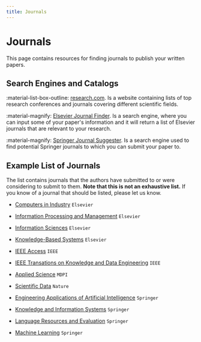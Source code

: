```yaml
---
title: Journals
---
```


# Journals

This page contains resources for finding journals to publish your written papers.

## Search Engines and Catalogs

:material-list-box-outline: [research.com][research]. Is a website containing
lists of top research conferences and journals covering different scientific
fields.

:material-magnify: [Elsevier Journal Finder][elsevier-journal-finder]. Is a
search engine, where you can input some of your paper's information and it will
return a list of Elsevier journals that are relevant to your research.

:material-magnify: [Springer Journal Suggester][springer-journal-suggester].
Is a search engine used to find potential Springer journals to which you can
submit your paper to.


## Example List of Journals
The list contains journals that the authors have submitted to or were considering
to submit to them. **Note that this is not an exhaustive list.** If you know of a
journal that should be listed, please let us know.

- [Computers in Industry][elsevier-cii] `Elsevier`

- [Information Processing and Management][elsevier-ipm] `Elsevier`

- [Information Sciences][elsevier-is] `Elsevier`

- [Knowledge-Based Systems][elsevier-kbs] `Elsevier`

- [IEEE Access][ieee-access] `IEEE`

- [IEEE Transations on Knowledge and Data Engineering][ieee-tkde] `IEEE`

- [Applied Science][mdpi-as] `MDPI`

- [Scientific Data][nature-sd] `Nature`

- [Engineering Applications of Artificial Intelligence][springer-eaai] `Springer`

- [Knowledge and Information Systems][springer-kais] `Springer`

- [Language Resources and Evaluation][springer-lre] `Springer`

- [Machine Learning][springer-ml] `Springer`


<!-- links -->
[research]: https://research.com
[elsevier-journal-finder]: https://journalfinder.elsevier.com
[springer-journal-suggester]: https://journalsuggester.springer.com

[elsevier-cii]: https://www.sciencedirect.com/journal/computers-in-industry
[elsevier-kbs]: https://www.journals.elsevier.com/knowledge-based-systems
[elsevier-ipm]: https://www.journals.elsevier.com/information-processing-and-management
[elsevier-is]: https://www.journals.elsevier.com/information-sciences

[ieee-access]: https://ieeeaccess.ieee.org/
[ieee-tkde]: https://www.computer.org/web/tkde

[mdpi-as]: https://www.mdpi.com/journal/applsci

[nature-sd]: https://www.nature.com/sdata/

[springer-eaai]: https://www.journals.elsevier.com/engineering-applications-of-artificial-intelligence
[springer-kais]: https://www.springer.com/journal/10115
[springer-lre]: https://www.springer.com/journal/10579
[springer-ml]: https://www.springer.com/journal/10994